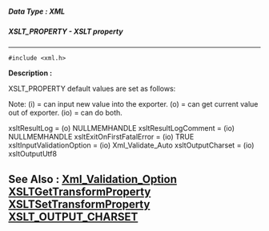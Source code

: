 ##### Data Type : XML
##### XSLT_PROPERTY - XSLT property
---
```
#include <xml.h>
```
**Description :**

XSLT_PROPERTY default values are set as follows:
 
 Note: (i) = can input new value into the exporter.
  (o) = can get current value out of exporter.
  (io) = can do both. 
 
 xsltResultLog   = (o) NULLMEMHANDLE
 xsltResultLogComment  = (io) NULLMEMHANDLE
 xsltExitOnFirstFatalError = (io) TRUE
 xsltInputValidationOption = (io) Xml_Validate_Auto
 xsltOutputCharset  = (io) xsltOutputUtf8

**See Also :**
[Xml_Validation_Option](/domino-c-api-docs/reference/Data/Xml_Validation_Option)
[XSLTGetTransformProperty](/domino-c-api-docs/reference/Func/XSLTGetTransformProperty)
[XSLTSetTransformProperty](/domino-c-api-docs/reference/Func/XSLTSetTransformProperty)
[XSLT_OUTPUT_CHARSET](/domino-c-api-docs/reference/Data/XSLT_OUTPUT_CHARSET)
---
